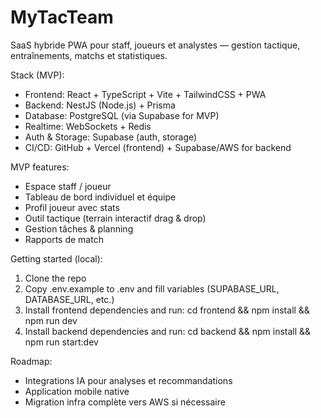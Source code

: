 # MyTacTeam

SaaS hybride PWA pour staff, joueurs et analystes — gestion tactique, entraînements, matchs et statistiques.

Stack (MVP):
- Frontend: React + TypeScript + Vite + TailwindCSS + PWA
- Backend: NestJS (Node.js) + Prisma
- Database: PostgreSQL (via Supabase for MVP)
- Realtime: WebSockets + Redis
- Auth & Storage: Supabase (auth, storage)
- CI/CD: GitHub + Vercel (frontend) + Supabase/AWS for backend

MVP features:
- Espace staff / joueur
- Tableau de bord individuel et équipe
- Profil joueur avec stats
- Outil tactique (terrain interactif drag & drop)
- Gestion tâches & planning
- Rapports de match

Getting started (local):
1. Clone the repo
2. Copy .env.example to .env and fill variables (SUPABASE_URL, DATABASE_URL, etc.)
3. Install frontend dependencies and run:
   cd frontend && npm install && npm run dev
4. Install backend dependencies and run:
   cd backend && npm install && npm run start:dev

Roadmap:
- Integrations IA pour analyses et recommandations
- Application mobile native
- Migration infra complète vers AWS si nécessaire